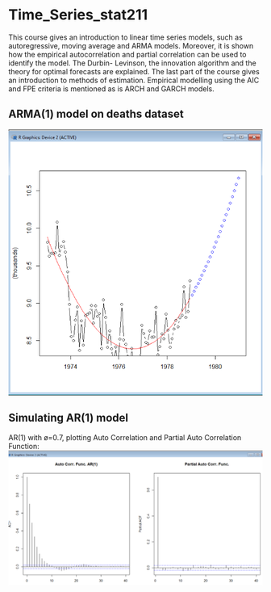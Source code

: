 # Time_Series_stat211
This course gives an introduction to linear time series models, such as autoregressive, moving average and ARMA models. Moreover, it is shown how the empirical autocorrelation and partial correlation can be used to identify the model. The Durbin- Levinson, the innovation algorithm and the theory for optimal forecasts are explained. The last part of the course gives an introduction to methods of estimation. Empirical modelling using the AIC and FPE criteria is mentioned as is ARCH and GARCH models.

## ARMA(1) model on deaths dataset
![deaths_detrended_deseasoned_w_prediction.png](https://github.com/emoen/Time_Series_stat211/blob/main/hw1/deaths_detrended_deseasoned_w_prediction.png)

## Simulating AR(1) model

AR(1) with ø=0.7, plotting Auto Correlation and Partial Auto Correlation Function:
![ACF_PACF_AR_1png.png](https://github.com/emoen/Time_Series_stat211/blob/main/hw3/ACF_PACF_AR_1png.png)

